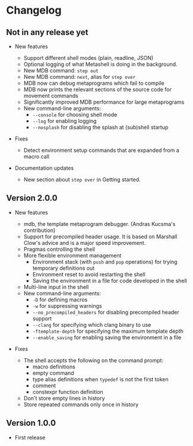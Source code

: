 <h1>Changelog</h1>

## Not in any release yet

* New features
    * Support different shell modes (plain, readline, JSON)
    * Optional logging of what Metashell is doing in the background.
    * New MDB command: `step out`
    * New MDB command: `next`, alias for `step over`
    * MDB now can debug metaprograms which fail to compile
    * MDB now prints the relevant sections of the source code for movement
      commands
    * Significantly improved MDB performance for large metaprograms
    * New command-line arguments:
        * `--console` for choosing shell mode
        * `--log` for enabling logging
        * `--nosplash` for disabling the splash at (sub)shell startup

* Fixes
    * Detect environment setup commands that are expanded from a macro call

* Documentation updates
    * New section about `step over` in Getting started.

## Version 2.0.0

* New features
    * mdb, the template metaprogram debugger. (Andras Kucsma's contribution)
    * Support for precompiled header usage. It is based on Marshall Clow's
      advice and is a major speed improvement.
    * Pragmas controlling the shell
    * More flexible environment management
        * Environment stack (with `push` and `pop` operations) for trying
          temporary definitions out
        * Environment reset to avoid restarting the shell
        * Saving the environment in a file for code developed in the shell
    * Multi-line input in the shell
    * New command-line arguments:
        * `-D` for defining macros
        * `-w` for suppressing warnings
        * `--no_precompiled_headers` for disabling precompiled header support
        * `--clang` for specifying which clang binary to use
        * `-ftemplate-depth` for specifying the maximum template depth
        * `--enable_saving` for enabling saving the environment in a file

* Fixes
    * The shell accepts the following on the command prompt:
        * macro definitions
        * empty command
        * type alias definitions when `typedef` is not the first token
        * comment
        * constexpr function definition
    * Don't store empty lines in history
    * Store repeated commands only once in history

## Version 1.0.0

* First release

<p>&nbsp;</p>

